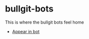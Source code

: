 # bullgit-bots
This is where the bullgit bots feel home

- [Appear in bot](https://github.com/bullgit/bullgit-bots/tree/master/gitter/appearin-bot)
